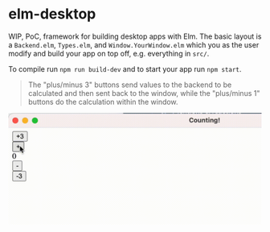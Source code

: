# elm-desktop

WIP, PoC, framework for building desktop apps with Elm. The basic layout is a `Backend.elm`, `Types.elm`, and `Window.YourWindow.elm` which you as the user modify and build your app on top off, e.g. everything in `src/`.

To compile run `npm run build-dev` and to start your app run `npm start`.

> The "plus/minus 3" buttons send values to the backend to be calculated and then sent back to the window, while the "plus/minus 1" buttons do the calculation within the window.

<img src="./example-counter.gif">
